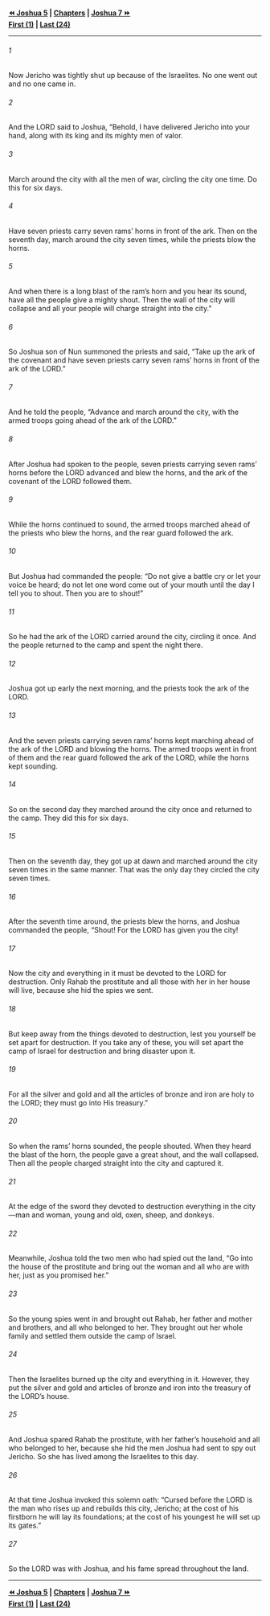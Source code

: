   
**[⏪ Joshua 5](./Joshua%205.md) | [Chapters](./_index.md) | [Joshua 7 ⏩](./Joshua%207.md)**  
**[First (1)](./Joshua%201.md) | [Last (24)](./Joshua%2024.md)**  
  
---  
  
###### 1  
Now Jericho was tightly shut up because of the Israelites. No one went out and no one came in.  
  
###### 2  
And the LORD said to Joshua, “Behold, I have delivered Jericho into your hand, along with its king and its mighty men of valor.  
  
###### 3  
March around the city with all the men of war, circling the city one time. Do this for six days.  
  
###### 4  
Have seven priests carry seven rams’ horns in front of the ark. Then on the seventh day, march around the city seven times, while the priests blow the horns.  
  
###### 5  
And when there is a long blast of the ram’s horn and you hear its sound, have all the people give a mighty shout. Then the wall of the city will collapse and all your people will charge straight into the city.”  
  
###### 6  
So Joshua son of Nun summoned the priests and said, “Take up the ark of the covenant and have seven priests carry seven rams’ horns in front of the ark of the LORD.”  
  
###### 7  
And he told the people, “Advance and march around the city, with the armed troops going ahead of the ark of the LORD.”  
  
###### 8  
After Joshua had spoken to the people, seven priests carrying seven rams’ horns before the LORD advanced and blew the horns, and the ark of the covenant of the LORD followed them.  
  
###### 9  
While the horns continued to sound, the armed troops marched ahead of the priests who blew the horns, and the rear guard followed the ark.  
  
###### 10  
But Joshua had commanded the people: “Do not give a battle cry or let your voice be heard; do not let one word come out of your mouth until the day I tell you to shout. Then you are to shout!”  
  
###### 11  
So he had the ark of the LORD carried around the city, circling it once. And the people returned to the camp and spent the night there.  
  
###### 12  
Joshua got up early the next morning, and the priests took the ark of the LORD.  
  
###### 13  
And the seven priests carrying seven rams’ horns kept marching ahead of the ark of the LORD and blowing the horns. The armed troops went in front of them and the rear guard followed the ark of the LORD, while the horns kept sounding.  
  
###### 14  
So on the second day they marched around the city once and returned to the camp. They did this for six days.  
  
###### 15  
Then on the seventh day, they got up at dawn and marched around the city seven times in the same manner. That was the only day they circled the city seven times.  
  
###### 16  
After the seventh time around, the priests blew the horns, and Joshua commanded the people, “Shout! For the LORD has given you the city!  
  
###### 17  
Now the city and everything in it must be devoted to the LORD for destruction. Only Rahab the prostitute and all those with her in her house will live, because she hid the spies we sent.  
  
###### 18  
But keep away from the things devoted to destruction, lest you yourself be set apart for destruction. If you take any of these, you will set apart the camp of Israel for destruction and bring disaster upon it.  
  
###### 19  
For all the silver and gold and all the articles of bronze and iron are holy to the LORD; they must go into His treasury.”  
  
###### 20  
So when the rams’ horns sounded, the people shouted. When they heard the blast of the horn, the people gave a great shout, and the wall collapsed. Then all the people charged straight into the city and captured it.  
  
###### 21  
At the edge of the sword they devoted to destruction everything in the city—man and woman, young and old, oxen, sheep, and donkeys.  
  
###### 22  
Meanwhile, Joshua told the two men who had spied out the land, “Go into the house of the prostitute and bring out the woman and all who are with her, just as you promised her.”  
  
###### 23  
So the young spies went in and brought out Rahab, her father and mother and brothers, and all who belonged to her. They brought out her whole family and settled them outside the camp of Israel.  
  
###### 24  
Then the Israelites burned up the city and everything in it. However, they put the silver and gold and articles of bronze and iron into the treasury of the LORD’s house.  
  
###### 25  
And Joshua spared Rahab the prostitute, with her father’s household and all who belonged to her, because she hid the men Joshua had sent to spy out Jericho. So she has lived among the Israelites to this day.  
  
###### 26  
At that time Joshua invoked this solemn oath: “Cursed before the LORD is the man who rises up and rebuilds this city, Jericho; at the cost of his firstborn he will lay its foundations; at the cost of his youngest he will set up its gates.”  
  
###### 27  
So the LORD was with Joshua, and his fame spread throughout the land.  
  
  
---  
  
**[⏪ Joshua 5](./Joshua%205.md) | [Chapters](./_index.md) | [Joshua 7 ⏩](./Joshua%207.md)**  
**[First (1)](./Joshua%201.md) | [Last (24)](./Joshua%2024.md)**  
  
